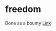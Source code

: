 # freedom

Done as a bounty
[Link](https://www.reddit.com/r/TweakBounty/comments/l2pxgu/30_135_block_apps_during_certain_times_freedom/)
